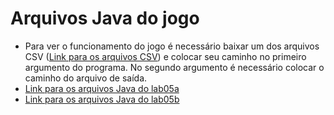 # Arquivos Java do jogo
* Para ver o funcionamento do jogo é necessário baixar um dos arquivos CSV ([Link para os arquivos CSV](https://github.com/jovi2000/MC322-Dupla/tree/main/lab05-Jo%C3%A3o/data)) e colocar seu caminho no primeiro argumento do programa. No segundo argumento é necessário colocar o caminho do arquivo de saída.
* [Link para os arquivos Java do lab05a](https://github.com/jovi2000/MC322-Dupla/tree/main/lab05-Jo%C3%A3o/src/mc322/lab05a)
* [Link para os arquivos Java do lab05b](https://github.com/jovi2000/MC322-Dupla/tree/main/lab05-Jo%C3%A3o/src/mc322/lab05b)
